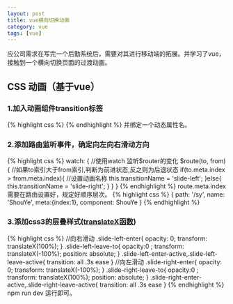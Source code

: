 ```yaml
---
layout: post
title: vue横向切换动画
category: vue
tags: [vue]
---
```


应公司需求在写完一个后勤系统后，需要对其进行移动端的拓展。并学习了vue，接触到一个横向切换页面的过渡动画。

## CSS 动画（基于vue）

### 1.加入动画组件transition标签
{% highlight css %}
    <transition :name='transitionName'>
      <keep-alive exclude='JdInfo'>
      </keep-alive>
    </transition>
{% endhighlight %}
并绑定一个动态属性名。

### 2.添加路由监听事件，确定向左向右滑动方向
{% highlight css %}
  watch: {
    //使用watch 监听$router的变化
    $route(to, from) {
      //如果to索引大于from索引,判断为前进状态,反之则为后退状态
      if(to.meta.index > from.meta.index){
	    //设置动画名称
        this.transitionName = 'slide-left';
      }else{
        this.transitionName = 'slide-right';
      }
    }
  }
{% endhighlight %}
route.meta.index需要在路由设置好，规定好顺序层次。
{% highlight css %}
  {
      path: '/sy',
      name: 'ShouYe',
      meta:{index:1},
      component: ShouYe
    }
{% endhighlight %}
### 3.添加css3的层叠样式\([translateX函数](https://developer.mozilla.org/zh-CN/docs/Web/CSS/transform-function/translateX)\)
{% highlight css %}
//向右滑动
.slide-left-enter{
  opacity: 0;
  transform: translateX(100%);
}
.slide-left-leave-to{
  opacity:0 ;
  transform: translateX(-100%);
  position: absolute;
}
.slide-left-enter-active,.slide-left-leave-active{
  transition: all .3s ease
}
//向左滑动
.slide-right-enter{
  opacity: 0;
  transform: translateX(-100%);
}
.slide-right-leave-to{
  opacity:0 ;
  transform: translateX(100%);
  position: absolute;
}
.slide-right-enter-active,.slide-right-leave-active{
  transition: all .3s ease
}
{% endhighlight %}
npm run dev 运行即可。

<div id="gitalk-container-vue-animation"></div>

<script>
  $(document).ready(function() {
    window.initVueAnimationComment();
  })
</script>